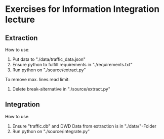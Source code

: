 # Exercises for Information Integration lecture

## Extraction
How to use:
1. Put data to "./data/traffic_data.json"
2. Ensure python to fulfill requirements in "./requirements.txt"
3. Run python on "./source/extract.py"

To remove max. lines read limit:
1. Delete break-alternative in "./source/extract.py"

## Integration
How to use:
1. Ensure "traffic.db" and DWD Data from extraction is in "./data/"-Folder
2. Run python on "./source/integrate.py"